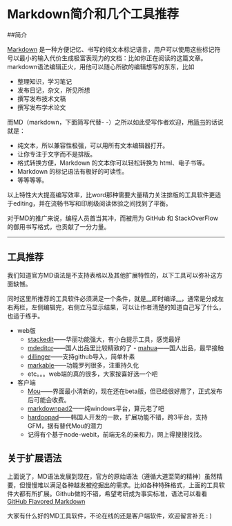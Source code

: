 Markdown简介和几个工具推荐
=====================

##简介

[Markdown](http://markdown.tw/) 是一种方便记忆、书写的纯文本标记语言，用户可以使用这些标记符号以最小的输入代价生成极富表现力的文档：比如你正在阅读的这篇文章。markdown语法编辑正火，用他可以随心所欲的编辑想写的东东，比如

* 整理知识，学习笔记
* 发布日记，杂文，所见所想
* 撰写发布技术文稿
* 撰写发布学术论文

而MD（markdown，下面简写代替- -）之所以如此受写作者欢迎，用[简书](http://jianshu.io/)的话说就是：

- 纯文本，所以兼容性极强，可以用所有文本编辑器打开。
- 让你专注于文字而不是排版。
- 格式转换方便，Markdown 的文本你可以轻松转换为 html、电子书等。
- Markdown 的标记语法有极好的可读性。
- 等等等等。

以上特性大大提高编写效率，比word那种需要大量精力关注排版的工具软件更适于editing，并在流畅书写和印刷级阅读体验之间找到了平衡。 

对于MD的推广来说，编程人员首当其冲，而被用为 GitHub 和  StackOverFlow 的御用书写格式，也贡献了一分力量。

----------


## 工具推荐


我们知道官方MD语法是不支持表格以及其他扩展特性的，以下工具可以弥补这方面缺憾。

同时这里所推荐的工具软件必须满足一个条件，就是__即时编译__，通常是分成左右两栏，左侧编辑完，右侧立马显示结果，可以让作者清楚的知道自己写了什么，也适于练手。

- web版
    - [stackedit](https://stackedit.io/)——华丽功能强大，有小白提示工具，感觉最好
    - [mdeditor](http://www.zybuluo.com/mdeditor)——国人出品里比较精致的了    - [mahua](http://mahua.jser.me/)——国人出品，最早接触
    - [dillinger](http://dillinger.io/)——支持github导入，简单朴素
    - [markable](http://markable.in/)——功能罗列很多，注重持久化
    - etc。。。web端的真的很多，大家按喜好选一个吧
- 客户端
    - [Mou](http://mouapp.com/)——界面最小清新的，现在还在beta版，但已经很好用了，正式发布后可能会收费。
    - [markdownpad2](http://markdownpad.com/)——纯windows平台，算元老了吧
    - [hardoopad](http://pad.haroopress.com/)——韩国人开发的一款，扩展功能不错，跨3平台，支持GFM，据有替代Mou的潜力
    - 记得有个基于node-webit，前端无名的亲和力，网上得搜搜找找。

## 关于扩展语法

上面说了，MD语法发展到现在，官方的原始语法（遵循大道至简的精神）虽然精要，但慢慢难以满足各种越发被挖掘出的需求。比如各种特殊格式，上面的工具软件大都有所扩展。Github做的不错，希望考研成为事实标准，语法可以看看[GitHub Flavored Markdown](https://help.github.com/articles/github-flavored-markdown)

大家有什么好的MD工具软件，不论在线的还是客户端软件，欢迎留言补充 : )
